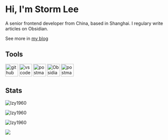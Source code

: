 # Hi, I'm Storm Lee

A senior frontend developer from China, based in Shanghai. I regulary write articles on Obsidian.

See more in [my blog](https://www.stormlee.top/)

## Tools

<a href="https://github.com" target="_blank"><img src="https://cdn.jsdelivr.net/gh/devicons/devicon/icons/github/github-original.svg" alt="github" width="40" height="40"/></a> <a href="https://code.visualstudio.com/" target="_blank"><img src="https://cdn.jsdelivr.net/gh/devicons/devicon/icons/vscode/vscode-original.svg" alt="vscode" width="40" height="40"/></a> <a href="https://cn.vuejs.org/" target="_blank" rel="noreferrer"><img src="https://cdn.jsdelivr.net/gh/devicons/devicon@latest/icons/vuejs/vuejs-original.svg" alt="postman" width="40" height="40"/></a> <a href="https://obsidian.md/" target="_blank"><img src="https://obsidian.md/favicon.ico" alt="Obsidian" width="40" height="40"/></a> <a href="https://postman.com" target="_blank" rel="noreferrer"><img src="https://www.vectorlogo.zone/logos/getpostman/getpostman-icon.svg" alt="postman" width="40" height="40"/></a>

## Stats

<p><img src="https://github-readme-stats.vercel.app/api?username=lzy1960&theme=material-palenight&hide_border=false&include_all_commits=false&count_private=false" alt="lzy1960" /></p>
<p><img src="https://github-readme-streak-stats.herokuapp.com/?user=lzy1960&theme=material-palenight&hide_border=false" alt="lzy1960" /></p>
<p><img src="https://github-readme-stats.vercel.app/api/top-langs/?username=lzy1960&theme=material-palenight&hide_border=false&include_all_commits=false&count_private=false&layout=compact" alt="lzy1960" /></p>

![](https://github-profile-trophy.vercel.app/?username=lzy1960&theme=dracula&no-frame=false&no-bg=false&margin-w=4)
